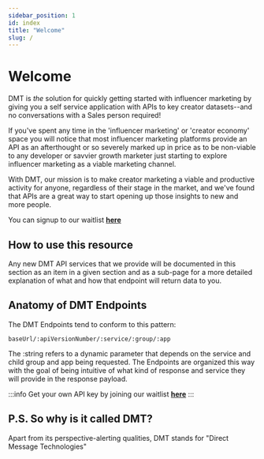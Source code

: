```yaml
---
sidebar_position: 1
id: index
title: "Welcome"
slug: /
---
```


# Welcome

DMT is _the_ solution for quickly getting started with influencer marketing by giving you a self service application with APIs to key creator datasets--and no conversations with a Sales person required!

If you've spent any time in the 'influencer marketing' or 'creator economy' space you will notice that most influencer marketing platforms provide an API as an afterthought or so severely marked up in price as to be non-viable to any developer or savvier growth marketer just starting to explore influencer marketing as a viable marketing channel.

With DMT, our mission is to make creator marketing a viable and productive activity for anyone, regardless of their stage in the market, and we've found that APIs are a great way to start opening up those insights to new and more people.

You can signup to our waitlist [**here**](https://airtable.com/appzETVKT8y3nFxsx/shrEEvRQTq3tXfmgR)

## How to use this resource

Any new DMT API services that we provide will be documented in this section as an item in a given section and as a sub-page for a more detailed explanation of what and how that endpoint will return data to you.

## Anatomy of DMT Endpoints

The DMT Endpoints tend to conform to this pattern:

`baseUrl/:apiVersionNumber/:service/:group/:app`

The :string refers to a dynamic parameter that depends on the service and child group and app being requested. The Endpoints are organized this way with the goal of being intuitive of what kind of response and service they will provide in the response payload.

:::info
Get your own API key by joining our waitlist [**here**](https://airtable.com/appzETVKT8y3nFxsx/shrEEvRQTq3tXfmgR)
:::


## P.S. So why is it called DMT?

Apart from its perspective-alerting qualities, DMT stands for "Direct Message Technologies"